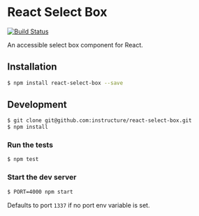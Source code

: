 # React Select Box

[![Build Status](https://travis-ci.org/instructure/react-select-box.svg?branch=master)](https://travis-ci.org/instructure/react-select-box)

An accessible select box component for React.

## Installation

```bash
$ npm install react-select-box --save
```

## Development

```bash
$ git clone git@github.com:instructure/react-select-box.git
$ npm install
```

### Run the tests

```bash
$ npm test
```

### Start the dev server

```bash
$ PORT=4000 npm start
```

Defaults to port `1337` if no port env variable is set.

